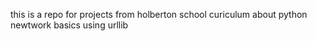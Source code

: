 this is a repo for projects from holberton school curiculum about python newtwork basics using urllib
